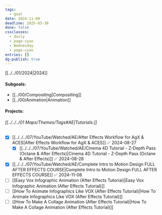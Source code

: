 ```yaml
---
tags:
  - goal
date: 2024-11-09
deadline: 2025-03-30
done: false
cssclasses:
  - daily
  - page-cyan
  - Wednesday
  - page-cyan
entries: []
dg-publish: true
---
```

[[../../01/2024|2024]]
#### Subgoals:
- [[../00/Compositing|Compositing]]
- [[../00/Animation|Animation]]
#### Projects:
###### [[../../../01 Maps/Themes/Tags#AE|Tutorials:]]
- [x] [[../../../07/YouTube/Watched/AE/After Effects Workflow for AgX & ACES|After Effects Workflow for AgX & ACES]] ✅ 2024-08-27
	- [x] [[../../../07/YouTube/Watched/AE/Cinema 4D Tutorial - Z-Depth Pass (Octane & After Effects)|Cinema 4D Tutorial - Z-Depth Pass (Octane & After Effects)]] ✅ 2024-08-28
- [x] [[../../../07/YouTube/Watched/AE/Complete Intro to Motion Design  FULL AFTER EFFECTS COURSE|Complete Intro to Motion Design  FULL AFTER EFFECTS COURSE]] ✅ 2024-11-08
- [ ] [[Easy Vox Infographic Animation (After Effects Tutorial)|Easy Vox Infographic Animation (After Effects Tutorial)]]
- [ ] [[How To Animate Infographics Like VOX (After Effects Tutorial)|How To Animate Infographics Like VOX (After Effects Tutorial)]]
- [ ] [[How To Make A Collage Animation (After Effects Tutorial)|How To Make A Collage Animation (After Effects Tutorial)]]
